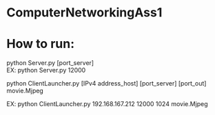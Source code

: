 # ComputerNetworkingAss1
# How to run:
python Server.py [port_server]  
EX: python Server.py 12000

python ClientLauncher.py [IPv4 address_host] [port_server] [port_out] movie.Mjpeg

EX: python ClientLauncher.py 192.168.167.212 12000 1024 movie.Mjpeg
